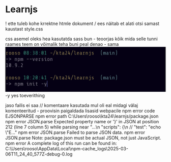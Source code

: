 # Learnjs
! ette tuleb kohe krrektne htmle dokument
/ ees näitab et alati otsi samast kaustast style.css

css asemel oleks hea kasutatda sass
bun - teoorjas kõik mida selle tunni raames teem on võimalik teha buni peal
denao - sama
![alt text](image1.png) -y yes toeverithing 


jaso failis ei saa // komentaare kasutada mul oli eal midagi välaj komenteeritud - proovisin paigaldada lisasid  webpacile 
npm error code EJSONPARSE
npm error path C:\Users\rooso\kta24\learnjs/package.json
npm error JSON.parse Expected property name or '}' in JSON at position 212 (line 7 column 5) while parsing near "...\n  \"scripts\": {\n    // \"test\": \"echo \\\"E..."
npm error JSON.parse Failed to parse JSON data.
npm error JSON.parse Note: package.json must be actual JSON, not just JavaScript.
npm error A complete log of this run can be found in: C:\Users\rooso\AppData\Local\npm-cache\_logs\2025-03-06T11_24_40_577Z-debug-0.log